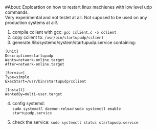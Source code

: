 #About:
Exploartion on how to restart linux machienes with low level udp commands.  
Very experimental and not testet at all. 
Not suposed to be used on any production systems at all!.  



1. compile cclient with gcc: `gcc cclient.c -o cclient`  
2. copy cclient to: `/usr/bin/startupudp/cclient` 
3. generate /lib/systemd/system/startupudp.service containing:  
```
[Unit]
Description=startupudp
Wants=network-online.target
After=network-online.target

[Service]
Type=simple
ExecStart=/usr/bin/startupudp/cclient

[Install]
WantedBy=multi-user.target
```  

4. config systemd:  
`sudo systemctl daemon-reload` 
`sudo systemctl enable startupudp.service` 

5. check the service:
`sudo systemctl status startupudp.service` 